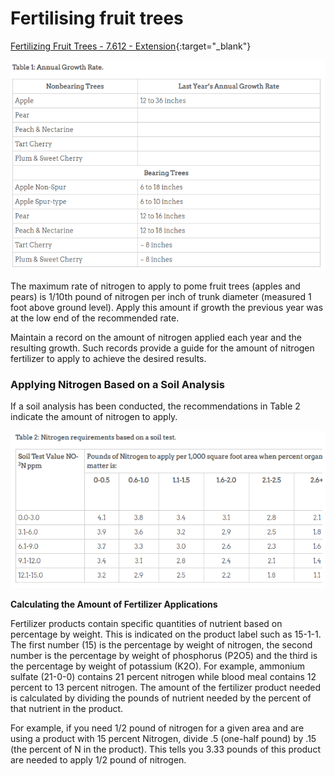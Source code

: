 # Fertilising fruit trees

[Fertilizing Fruit Trees - 7.612 - Extension](https://extension.colostate.edu/topic-areas/yard-garden/fertilizing-fruit-trees-7-612/){:target="_blank"}

![fert_fruit_tree/Untitled.png](fert_fruit_tree/Untitled.png)

The maximum rate of nitrogen to apply to pome fruit trees (apples and pears) is 1/10th pound of nitrogen per inch of trunk diameter (measured 1 foot above ground level). Apply this amount if growth the previous year was at the low end of the recommended rate.

Maintain a record on the amount of nitrogen applied each year and the resulting growth. Such records provide a guide for the amount of nitrogen fertilizer to apply to achieve the desired results.

### Applying Nitrogen Based on a Soil Analysis

If a soil analysis has been conducted, the recommendations in Table 2 indicate the amount of nitrogen to apply.

![fert_fruit_tree/Untitled%201.png](fert_fruit_tree/Untitled%201.png)

**Calculating the Amount of Fertilizer Applications**

Fertilizer products contain specific quantities of nutrient based on percentage by weight. This is indicated on the product label such as 15-1-1. The first number (15) is the percentage by weight of nitrogen, the second number is the percentage by weight of phosphorus (P2O5) and the third is the percentage by weight of potassium (K2O). For example, ammonium sulfate (21-0-0) contains 21 percent nitrogen while blood meal contains 12 percent to 13 percent nitrogen. The amount of the fertilizer product needed is calculated by dividing the pounds of nutrient needed by the percent of that nutrient in the product.

For example, if you need 1/2 pound of nitrogen for a given area and are using a product with 15 percent Nitrogen, divide .5 (one-half pound) by .15 (the percent of N in the product). This tells you 3.33 pounds of this product are needed to apply 1/2 pound of nitrogen.